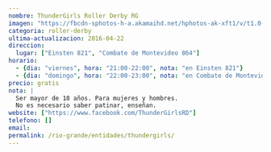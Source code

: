 ```yaml
---
nombre: ThunderGirls Roller Derby RG
imagen: "https://fbcdn-sphotos-h-a.akamaihd.net/hphotos-ak-xft1/v/t1.0-9/11935079_1670069383206781_2982494529528717842_n.jpg?oh=d95987ede86d75320699f9b27f01b8ba&oe=57BC9542&__gda__=1471627811_323f6acc02f269c0fad01b27a1372250"
categoria: roller-derby
ultima-actualizacion: 2016-04-22
direccion: 
  lugar: ["Einsten 821", "Combate de Montevideo 864"]
horario: 
  - {dia: "viernes", hora: "21:00-22:00", nota: "en Einsten 821"}
  - {dia: "domingo", hora: "22:00-23:00", nota: "en Combate de Montevideo 864"}
precio: gratis
nota: | 
  Ser mayor de 18 años. Para mujeres y hombres.
  No es necesario saber patinar, enseñan.
website: ["https://www.facebook.com/ThunderGirlsRD"]
telefono: []
email: 
permalink: /rio-grande/entidades/thundergirls/
---
```



